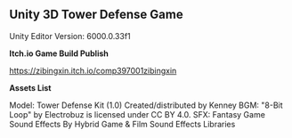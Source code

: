 ## Unity 3D Tower Defense Game
Unity Editor Version: 6000.0.33f1

**Itch.io Game Build Publish**

https://zibingxin.itch.io/comp397001zibingxin

**Assets List**

Model: Tower Defense Kit (1.0) Created/distributed by Kenney
BGM: "8-Bit Loop" by Electrobuz is licensed under CC BY 4.0.
SFX: Fantasy Game Sound Effects By Hybrid Game & Film Sound Effects Libraries
